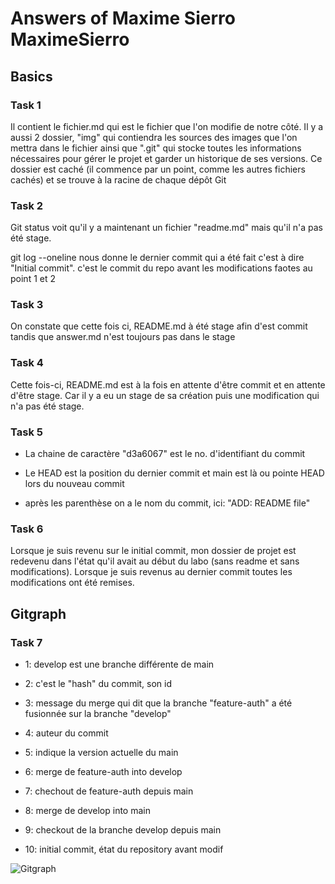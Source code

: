# Answers of Maxime Sierro MaximeSierro

## Basics

### Task 1

Il contient le fichier.md qui est le fichier que l'on modifie de notre côté. Il y a aussi 2 dossier, "img" qui contiendra les sources des images que l'on mettra dans le fichier ainsi que ".git" qui stocke toutes les informations nécessaires pour gérer le projet et garder un historique de ses versions. Ce dossier est caché (il commence par un point, comme les autres fichiers cachés) et se trouve à la racine de chaque dépôt Git

### Task 2

Git status voit qu'il y a maintenant un fichier "readme.md" mais qu'il n'a pas été stage. 

git log --oneline nous donne le dernier commit qui a été fait c'est à dire "Initial commit". c'est le commit du repo avant les modifications faotes au point 1 et 2

### Task 3

On constate que cette fois ci, README.md à été stage afin d'est commit tandis que answer.md n'est toujours pas dans le stage

### Task 4

Cette fois-ci, README.md est à la fois en attente d'être commit  et en attente d'être stage. Car il y a eu un stage de sa création puis une modification qui n'a pas été stage.

### Task 5

* La  chaine de caractère "d3a6067" est le no. d'identifiant du commit

* Le HEAD est la position du dernier commit et main est là ou pointe HEAD lors du nouveau commit

* après les parenthèse on a le nom du commit, ici: "ADD: README file"

### Task 6

Lorsque je suis revenu sur le initial commit, mon dossier de projet est redevenu dans l'état qu'il avait au début du labo (sans readme et sans modifications). Lorsque je suis revenus au dernier commit toutes les modifications ont été remises.

## Gitgraph

### Task 7

* 1: develop est une branche différente de main

* 2: c'est le "hash" du commit, son id

* 3: message du merge qui dit que la branche "feature-auth" a été fusionnée sur la branche "develop"

* 4: auteur du commit

* 5: indique la version actuelle du main

* 6: merge de feature-auth into develop

* 7: chechout de feature-auth depuis main

* 8: merge de develop into main

* 9: checkout de la branche develop depuis main

* 10: initial commit, état du repository avant modif

![Gitgraph](img/gitgraph.svg)